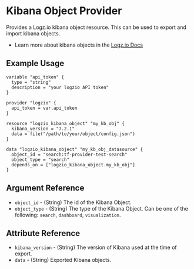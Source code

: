 # Kibana Object Provider

Provides a Logz.io kibana object resource. This can be used to export and import kibana objects.

* Learn more about kibana objects in the [Logz.io Docs](https://docs.logz.io/api/#tag/Import-or-export-Kibana-objects)

## Example Usage

```hcl
variable "api_token" {
  type = "string"
  description = "your logzio API token"
}

provider "logzio" {
  api_token = var.api_token
}

resource "logzio_kibana_object" "my_kb_obj" {
  kibana_version = "7.2.1"
  data = file("/path/to/your/object/config.json")
}

data "logzio_kibana_object" "my_kb_obj_datasource" {
  object_id = "search:tf-provider-test-search"
  object_type = "search"
  depends_on = ["logzio_kibana_object.my_kb_obj"]
}
```

## Argument Reference

* `object_id` - (String) The id of the Kibana Object.
* `object_type` - (String) The type of the Kibana Object. Can be one of the following: `search`, `dashboard`, `visualization`.

## Attribute Reference

* `kibana_version` - (String) The version of Kibana used at the time of export.
* `data` - (String) Exported Kibana objects.

